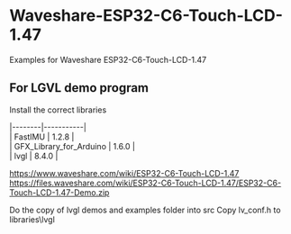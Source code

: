 # Waveshare-ESP32-C6-Touch-LCD-1.47
Examples for Waveshare ESP32-C6-Touch-LCD-1.47

## For LGVL demo program
Install the correct libraries

|--------|-----------|   
| FastIMU | 1.2.8 |    
| GFX_Library_for_Arduino	| 1.6.0 |   
| lvgl	|		8.4.0  |    


https://www.waveshare.com/wiki/ESP32-C6-Touch-LCD-1.47
https://files.waveshare.com/wiki/ESP32-C6-Touch-LCD-1.47/ESP32-C6-Touch-LCD-1.47-Demo.zip

Do the copy of lvgl demos and examples folder into src
Copy lv_conf.h to libraries\lvgl
